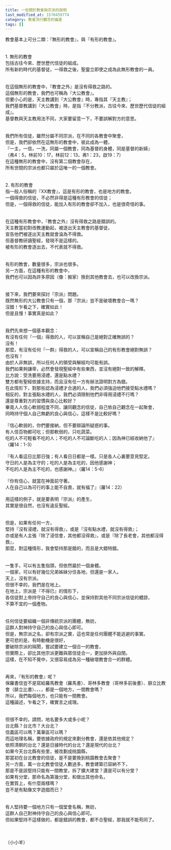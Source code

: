```yaml
---
title: 一些關於教會與宗派的說明
last_modified_at: 1570459774
category: 教會流行觀念的偏差
tags: []
---
```


<div>教會基本上可分二類：『無形的教會』，與『有形的教會』。</div>

<div>&nbsp;</div>

<div>&nbsp;</div>

<div>1.<span style="white-space:pre"> </span>無形的教會</div>

<div>包括古往今來、歷世歷代信徒的組成。</div>

<div>所有新約時代的基督徒，一得救之後，聖靈立即使之成為此無形教會的一員。</div>

<div>&nbsp;</div>

<div>&nbsp;</div>

<div>在這個無形的教會中，『教會之外』是沒有得救之路的。</div>

<div>這個無形的教會，我們也可稱為『大公教會』。</div>

<div>但要小心的是，天主教講到『大公教會』時，專指其『天主教』；</div>

<div>我們基督教講到『大公教會』時，是指『不分教派，古往今來、歷世歷代信徒的組成』。</div>

<div>基督教與天主教用法不同，大家要留意一下，不要誤解對方的意思。</div>

<div>&nbsp;</div>

<div>&nbsp;</div>

<div>我們所有信徒，雖然分屬不同宗派，在不同的各教會中聚會，</div>

<div>但是，我們卻依然在這無形的教會中，彼此成為一體，</div>

<div>『一主，一信，一洗，同屬一個教會，同為基督的身體，同是基督的新婦』</div>

<div>（弗4：5，林前10：17，林前12：13，弗1：23，啟19：7）</div>

<div>在這種無形的教會中，沒有第二個教會存在，</div>

<div>所有世間的宗派也都只屬於這唯一的一個教會。</div>

<div>&nbsp;</div>

<div>&nbsp;</div>

<div>2.<span style="white-space:pre"> </span>有形的教會</div>

<div>指一般人俗稱的『XX教會』，這是有形的教會，也是地方的教會。</div>

<div>一個得救的信徒，不必然非得是這種有形教會的信徒；</div>

<div>但是，一個得救的信徒，能加入有形的教會卻不加入，也是很奇怪的事。</div>

<div>&nbsp;</div>

<div>&nbsp;</div>

<div>在這種有形教會中，『教會之外』沒有得救之路是錯誤的。</div>

<div>天主教當初對改教運動起，被逐出天主教會的基督徒，</div>

<div>宣告他們被逐出天主教就會淪為不得救。</div>

<div>但基督教研讀聖經，發現不是這樣的。</div>

<div>被有形的教會逐出去，不代表就不得救。</div>

<div>&nbsp;</div>

<div>&nbsp;</div>

<div>有形的教會，數量很多，宗派也很多。</div>

<div>另一方面，在這種有形的教會中，</div>

<div>我們也可以因為許多原因（像：搬家）換到其他教會去，也可以改換宗派。</div>

<div>&nbsp;</div>

<div>&nbsp;</div>

<div>接下來，我們要來探討『宗派』問題。</div>

<div>既然無形的大公教會只有一個，那『宗派』豈不是破壞教會合一嗎？</div>

<div>沒錯！乍看之下，確實如此！</div>

<div>但是且慢！事實真是如此？</div>

<div>&nbsp;</div>

<div>&nbsp;</div>

<div>我們先來想一個基本觀念：</div>

<div>有沒有任何『一個』得救的人，可以宣稱自己是絕對正確無誤的？</div>

<div>沒有！</div>

<div>那麼，有沒有任何『一群』得救的人，可以宣稱自己的有形教會絕對無誤？</div>

<div>也沒有！</div>

<div>由於人非無誤，所以任何人的領受與解經均可能有誤。</div>

<div>我們如果夠謙卑，必然會發現聖經中有些東西，並沒有絕對一致的解釋。</div>

<div>比方說：受洗要用浸禮，還是點水禮？</div>

<div>雙方都有聖經依據支持，而且沒有任一方有辦法證明對方為錯。</div>

<div>在此情形下，對那些認為浸禮才合適的人，我們必須強迫他們接受點水禮嗎？</div>

<div>相反的，對主張點水禮的人，我們必須限制他們非得用浸禮不行嗎？</div>

<div>還是尊重對方的習慣與良心比較好？</div>

<div>畢竟人人信心軟弱程度不同，讓同觀念的信徒，自己依自己觀念在一起聚會，</div>

<div>同時持守個人自己無虧的良心與信心，這樣不是比較好嗎？</div>

<div>&nbsp;</div>

<div>『信心軟弱的，你們要接納，但不要辯論所疑惑的事。</div>

<div>有人信百物都可吃；但那軟弱的，只吃蔬菜。</div>

<div>吃的人不可輕看不吃的人；不吃的人不可論斷吃的人；因為神已經收納他了』</div>

<div>（羅14：1-3）</div>

<div>&nbsp;</div>

<div>『有人看這日比那日強；有人看日日都是一樣。只是各人心裏要意見堅定。</div>

<div>守日的人是為主守的；吃的人是為主吃的，因他感謝神；</div>

<div>不吃的人是為主不吃的，也感謝神。』（羅14：5-6）</div>

<div>&nbsp;</div>

<div>『你有信心，就當在神面前守著。</div>

<div>人在自己以為可行的事上能不自責，就有福了』（羅14：22）</div>

<div>&nbsp;</div>

<div>用這樣的例子，就是要表明『宗派』的產生，</div>

<div>其實是很自然，也沒有違反聖經。</div>

<div>&nbsp;</div>

<div>&nbsp;</div>

<div>但是，如果有任何一方，</div>

<div>堅持『沒有浸禮，就沒有得救』，或是『沒有點水禮，就沒有得救』；</div>

<div>亦或是有人主張『除了浸信會，其他都沒得救』，或是『除了長老會，其他都沒得救』，</div>

<div>那麼，對這種情形，我會堅持那是錯的，而且是大錯特錯。</div>

<div>&nbsp;</div>

<div>&nbsp;</div>

<div>一隻手，可以有五隻指頭，但依然屬於一個身體。</div>

<div>一個家，可以有好幾位兄弟姊妹分住各地，但還是一家人。</div>

<div>天上，沒有宗派。</div>

<div>但很不幸的，我們是在地上。</div>

<div>在地上，宗派是『不得已』的情形下，</div>

<div>各信徒對上帝持守自己的良心與信心，並保持對其他不同宗派信徒的體諒，</div>

<div>不算不宜的一個產物。</div>

<div>&nbsp;</div>

<div>&nbsp;</div>

<div>任何信徒要組織一個非傳統宗派的團體，無妨，</div>

<div>這群人對神持守自己的良心與信心即可。</div>

<div>但是，無宗派之名，卻有宗派之實，這也常是任何團體不能逃避的事實。</div>

<div>更可悲的是，有時動機是很好，</div>

<div>要破除宗派的隔閡，嘗試要建立一個合一的教會，</div>

<div>但實際上，卻比其他宗派更難與眾信徒合一，更加排外與自閉。</div>

<div>這樣，在不知不覺中，又很容易成為另一種破壞教會合一的群體。</div>

<div>&nbsp;</div>

<div>&nbsp;</div>

<div>再來，『有形的教會』呢？</div>

<div>保羅書信豈不是寫給羅馬教會（羅馬書）、哥林多教會（哥林多前後書）、腓立比教會（腓立比書）、、、，都是一個地方，一間教會嗎？</div>

<div>所以，我們每個地方，也只能有一間教會。</div>

<div>這種論述，乍看之下，確實言之成理。</div>

<div>&nbsp;</div>

<div>&nbsp;</div>

<div>但很不幸的，請問，地名要多大或多小呢？</div>

<div>台北縣？台北市？大台北？</div>

<div>信義區可以嗎？萬華區可以嗎？</div>

<div>而這地理名稱，要依據政府的規定來劃分教會，還是依其他規定？</div>

<div>依照清朝的台北？還是日據時代的台北？還是現代的台北？</div>

<div>如果今天台北縣有些里，被改劃成桃園縣，</div>

<div>那當初在台北教會的信徒，是不是要換到桃園教會去聚會？</div>

<div>另一方面，萬一台北教會信徒人數過多，教會建築已容納不下，</div>

<div>那是不是該堅持只能有一間教堂，拆了擴大建堂？還是可以有分堂？</div>

<div>如果有分堂，那命名為第幾分堂，和做出其他命名，</div>

<div>在實質上，有什麼兩樣嗎？</div>

<div>豈不是有點像文字遊戲而已？</div>

<div>&nbsp;</div>

<div>&nbsp;</div>

<div>有人堅持要一個地方只有一個堂會名稱，無妨，</div>

<div>這群人自己對神持守自己的良心與信心即可。</div>

<div>但如果堅持不這樣做的，都是錯誤的教會，都不合聖經，那我就不能苟同了。</div>

<div>&nbsp;</div>

<div>&nbsp;</div>

<div>&nbsp;</div>

<div>（小小羊）</div>

